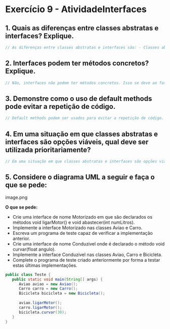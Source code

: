 # Exercício 9 - AtividadeInterfaces

## 1. Quais as diferenças entre classes abstratas e interfaces? Explique.

```java
// As diferenças entre classes abstratas e interfaces são: - Classes abstratas podem ter métodos concretos, diferentemente de interfaces., - Classes abstratas podem ter atributos, diferentemente de interfaces., - Classes abstratas podem ter métodos privados, diferentemente de interfaces.
```

## 2. Interfaces podem ter métodos concretos? Explique.

```java
// Não, interfaces não podem ter métodos concretos. Isso se deve ao fato de que as interfaces são utilizadas como forma de garantir que determinadas classes implementem um conjunto de métodos e atributos específicos. Dessa forma, se uma interface possuísse métodos concretos, as classes que a implementassem não seriam obrigadas a implementar esses métodos, o que violaria o propósito das interfaces.
```

## 3. Demonstre como o uso de default methods pode evitar a repetição de código.

```java
// Default methods podem ser usados para evitar a repetição de código. Por exemplo, se uma interface tem um método que é implementado de maneira semelhante em todas as classes que a implementam, é possível usar um método default para evitar a repetição de código.
```

## 4. Em uma situação em que classes abstratas e interfaces são opções viáveis, qual deve ser utilizada prioritariamente?

```java
// Em uma situação em que classes abstratas e interfaces são opções viáveis, deve-se utilizar a classe abstrata.
```

## 5. Considere o diagrama UML a seguir e faça o que se pede:

image.png

**O que se pede:**

- Crie uma interface de nome Motorizado em que são declarados os métodos void ligarMotor() e void abastecer(int numLitros).
- Implemente a interface Motorizado nas classes Aviao e Carro.
- Escreva um programa de teste capaz de verificar a implementação anterior.
- Crie uma interface de nome Conduzivel onde é declarado o método void curvar(float angulo).
- Implemente a interface Conduzivel nas classes Aviao, Carro e Bicicleta.
- Complete o programa de teste criado anteriormente por forma a testar estas últimas implementações.

```java
public class Teste {
   public static void main(String[] args) {
      Aviao aviao = new Aviao();
      Carro carro = new Carro();
      Bicicleta bicicleta = new Bicicleta();
      
      aviao.ligarMotor();
      carro.ligarMotor();
      bicicleta.curvar(30);
   }
}
```
